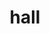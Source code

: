 ---
category: 4-letters
denotation: null
name: hall
reference_link: https://www.etymonline.com/word/hall
root_language: null
root_name: null
title: hall
type: free
word_sums:
- respelling: hall
  sum: 'Hall + '
---